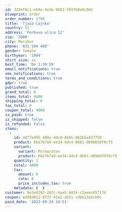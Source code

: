 ```yaml
---
id: 323ef8c1-e69a-4e5b-9882-f93f60e0c9d1
blueprint: order
order_number: 1798
title: 'Tjaša Cajnko'
country: SI
address: 'Ferkova ulica 12'
zip: '2000'
city: Maribor
phone: '031 594 480'
gender: female
birthyear: '1994'
shirt_size: xs
best_time: 'Do 1:39:59'
email_notifications: true
sms_notifications: true
terms_and_conditions: true
gdpr: true
published: true
grand_total: 0
items_total: 4000
shipping_total: 0
tax_total: 0
coupon_total: 4000
is_paid: true
is_shipped: false
is_refunded: false
items:
  -
    id: a077ed95-489a-4dc0-8665-062b5ed37750
    product: 66e767a9-ee34-4dc4-8681-d09bb59f0cf5
    variant:
      variant: Polmaraton
      product: 66e767a9-ee34-4dc4-8681-d09bb59f0cf5
    quantity: 1
    total: 4000
    tax:
      amount: 0
      rate: 0
      price_includes_tax: true
    metadata: {  }
customer: 9e3e8292-2b7c-4ae5-b824-c2aeec65717d
coupon: edd9d812-873f-41a2-ab51-cdbb13a5cb0c
paid_date: '2022-09-24 14:51'
---
```

